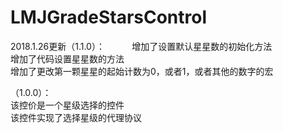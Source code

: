 # LMJGradeStarsControl
2018.1.26更新（1.1.0）：                                                            
增加了设置默认星星数的初始化方法                       
增加了代码设置星星数的方法                       
增加了更改第一颗星星的起始计数为0，或者1，或者其他的数字的宏                               
                   
（1.0.0）：                                   
该控价是一个星级选择的控件                              
该控件实现了选择星级的代理协议                                    
